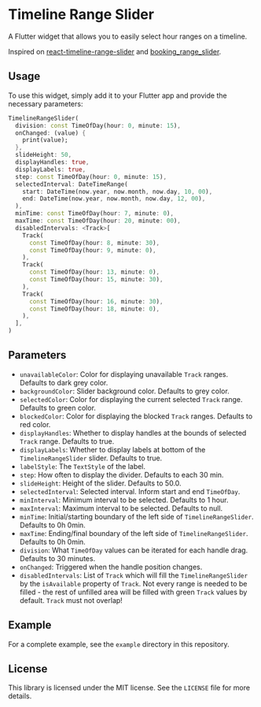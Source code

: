 <!--
This README describes the package. If you publish this package to pub.dev,
this README's contents appear on the landing page for your package.

For information about how to write a good package README, see the guide for
[writing package pages](https://dart.dev/guides/libraries/writing-package-pages).

For general information about developing packages, see the Dart guide for
[creating packages](https://dart.dev/guides/libraries/create-library-packages)
and the Flutter guide for
[developing packages and plugins](https://flutter.dev/developing-packages).
-->

# Timeline Range Slider

A Flutter widget that allows you to easily select hour ranges on a timeline.

Inspired on [react-timeline-range-slider](https://www.npmjs.com/package/@daveparslow/react-timeline-range-slider) and [booking_range_slider](https://github.com/mzdm/booking_range_slider).

## Usage

To use this widget, simply add it to your Flutter app and provide the necessary parameters:

```dart
TimelineRangeSlider(
  division: const TimeOfDay(hour: 0, minute: 15),
  onChanged: (value) {
    print(value);
  },
  slideHeight: 50,
  displayHandles: true,
  displayLabels: true,
  step: const TimeOfDay(hour: 0, minute: 15),
  selectedInterval: DateTimeRange(
    start: DateTime(now.year, now.month, now.day, 10, 00),
    end: DateTime(now.year, now.month, now.day, 12, 00),
  ),
  minTime: const TimeOfDay(hour: 7, minute: 0),
  maxTime: const TimeOfDay(hour: 20, minute: 00),
  disabledIntervals: <Track>[
    Track(
      const TimeOfDay(hour: 8, minute: 30),
      const TimeOfDay(hour: 9, minute: 0),
    ),
    Track(
      const TimeOfDay(hour: 13, minute: 0),
      const TimeOfDay(hour: 15, minute: 30),
    ),
    Track(
      const TimeOfDay(hour: 16, minute: 30),
      const TimeOfDay(hour: 18, minute: 0),
    ),
  ],
)
```

## Parameters

- `unavailableColor`: Color for displaying unavailable `Track` ranges. Defaults to dark grey color.
- `backgroundColor`: Slider background color. Defaults to grey color.
- `selectedColor`: Color for displaying the current selected `Track` range. Defaults to green color.
- `blockedColor`: Color for displaying the blocked `Track` ranges. Defaults to red color.
- `displayHandles`: Whether to display handles at the bounds of selected `Track` range. Defaults to true.
- `displayLabels`: Whether to display labels at bottom of the `TimelineRangeSlider` slider. Defaults to true.
- `labelStyle`: The `TextStyle` of the label.
- `step`: How often to display the divider. Defaults to each 30 min.
- `slideHeight`: Height of the slider. Defaults to 50.0.
- `selectedInterval`: Selected interval. Inform start and end `TimeOfDay`.
- `minInterval`: Minimum interval to be selected. Defaults to 1 hour.
- `maxInterval`: Maximum interval to be selected. Defaults to null.
- `minTime`: Initial/starting boundary of the left side of `TimelineRangeSlider`. Defaults to 0h 0min.
- `maxTime`: Ending/final boundary of the left side of `TimelineRangeSlider`. Defaults to 0h 0min.
- `division`: What `TimeOfDay` values can be iterated for each handle drag. Defaults to 30 minutes.
- `onChanged`: Triggered when the handle position changes.
- `disabledIntervals`: List of `Track` which will fill the `TimelineRangeSlider` by the `isAvailable` property of `Track`. Not every range is needed to be filled - the rest of unfilled area will be filled with green `Track` values by default. `Track` must not overlap!

## Example

For a complete example, see the `example` directory in this repository.

## License

This library is licensed under the MIT license. See the `LICENSE` file for more details.
